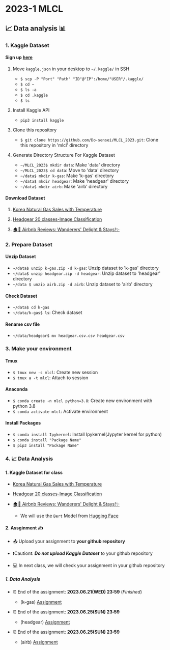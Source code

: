 # 2023-1 MLCL 

## 📈 Data analysis 📊

### 1. Kaggle Dataset

#### Sign up [here](https://www.kaggle.com/)

1. Move `kaggle.json` in your desktop to `~/.kaggle/` in SSH

    - `$ scp -P "Port" "Path" "ID"@"IP":/home/"USER"/.kaggle/`
    - `$ cd ~`
    - `$ ls -a`
    - `$ cd .kaggle`
    - `$ ls`

2. Install Kaggle API

    - `pip3 install kaggle`

3. Clone this repository

    - `$ git clone https://github.com/Do-sensei/MLCL_2023.git`: Clone this repository in 'mlcl' directory


4. Generate Directory Structure For Kaggle Dataset

    - `~/MLCL_2023$ mkdir data`: Make 'data' directory
    - `~/MLCL_2023$ cd data`: Move to 'data' directory
    - `~/data$ mkdir k-gas`: Make 'k-gas' directory
    - `~/data$ mkdir headgear`: Make 'headgear' directory
    - `~/data$ mkdir airb`: Make 'airb' directory
#### Download Dataset
1. [Korea Natural Gas Sales with Temperature](https://www.kaggle.com/datasets/zxtzxt30/korea-monthly-gas-sales-with-temperature)


2. [Headgear 20 classes-Image Classification](https://www.kaggle.com/datasets/gpiosenka/headgear-image-classification)

3. [🏠📝 Airbnb Reviews: Wanderers' Delight & Stays!✨](https://www.kaggle.com/datasets/omarsobhy14/airbnbreviews)


### 2. Prepare Dataset

#### Unzip Dataset

- `~/data$ unzip k-gas.zip -d k-gas`: Unzip dataset to 'k-gas' directory
- `~/data$ unzip headgear.zip -d headgear`: Unzip dataset to 'headgear' directory
- `~/data $ unzip airb.zip -d airb`: Unzip dataset to 'airb' directory

#### Check Dataset

- `~/data$ cd k-gas`
- `~/data/k-gas$ ls`: Check dataset

#### Rename csv file

- `~/data/headgear$ mv headgear.csv.csv headgear.csv`

### 3. Make your environment

#### Tmux

- `$ tmux new -s mlcl`: Create new session
- `$ tmux a -t mlcl`: Attach to session

#### Anaconda

- `$ conda create -n mlcl python=3.8`: Create new environment with python 3.8
- `$ conda activate mlcl`: Activate environment

#### Install Packages

- `$ conda install Ipykernel`: Install Ipykernel(Jypyter kernel for python)
- `$ conda install "Package Name"`
- `$ pip3 install "Package Name"`

### 4. 📈 Data Analysis 

#### 1. Kaggle Dataset for class

- [Korea Natural Gas Sales with Temperature](data_analysis_k-gas.ipynb)

- [Headgear 20 classes-Image Classification](data_analysis_headgear.ipynb)

- [🏠📝 Airbnb Reviews: Wanderers' Delight & Stays!✨](data_analysis_airb.ipynb)
    - We will use the `Bert` Model from [Hugging Face](https://huggingface.co/nlptown/bert-base-multilingual-uncased-sentiment)


#### 2. Assginment ✍️

- 📤 Upload your assignment to **your github repository** 

- ❗Caution❗: ***Do not upload Kaggle Dataset*** to your github repository

- 💻 In next class, we will check your assignment in your github repository
##### 1. Data Analysis

- ⏰ End of the assignment: **2023.06.21(WED) 23:59** (*Finished*)
    - (k-gas) [Assignment](1_Assignment_k-gas.ipynb)

- ⏰ End of the assignment: **2023.06.25(SUN) 23:59**
    - (headgear) [Assignment](1_Assignment_headgear.ipynb)

- ⏰ End of the assignment: **2023.06.25(SUN) 23:59**
    - (airb) [Assignment](1_Assignment_airb.ipynb)


